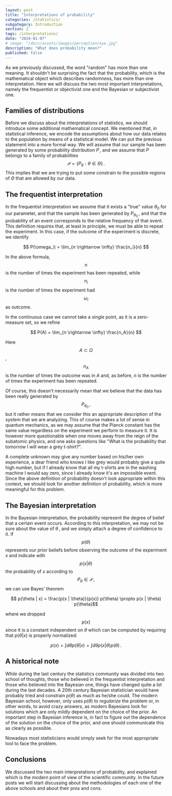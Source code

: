 ```yaml
---
layout: post
title: "Interpretations of probability"
categories: /statistics/
subgategory: Introduction
section: 2
tags: /interpretations/
date: "2024-01-07"
# image: "/docs/assets/images/perception/eye.jpg"
description: "What does probability mean?"
published: false
---
```


As we previously discussed, the word "random" has more than one meaning.
It shouldn't be surprising the fact that the probability, which is the mathematical
object which describes randomness, has more than one interpretation.
Here we will discuss the two most important interpretations, namely the frequentist or objectivist one
and the Bayesian or subjectivist one.

## Families of distributions

Before we discuss about the interpretations of statistics, we should introduce some
additional mathematical concept.
We mentioned that, in statistical inference, we encode the assumptions about
how our data relates to the population by means of a statistical model.
We can put the previous statement into a more formal way.
We will assume that our sample has been generated by some probability distribution
$P\,,$ and we assume that $P$ belongs to a family of probabilities
$$\mathcal{P} = \left\{ P_\theta : \theta \in \Theta \right\}\,.$$
This implies that we are trying to put some constrain to the possible regions of $\Theta$ 
that are allowed by our data.

## The frequentist interpretation

In the frequentist interpretation we assume that it exists a "true" value $\theta_0$
for our parameter, and that the sample has been generated by $P_{\theta_0}\,,$
and that the probability of an event corresponds to the relative frequency of that event.
This definition requires that, at least in principle, we must be able to repeat the experiment.
In this case, if the outcome of the experiment is discrete, we identify

$$ P(\omega_i) = \lim_{n \rightarrow \infty} \frac{n_i}{n} $$

In the above formula, $$n$$ is the number of times the experiment has been repeated, while $$n_i$$
is the number of times the experiment had $$\omega_i$$ as outcome.

In the continuous case we cannot take a single point, as it is a zero-measure set,
so we refine

$$
P(A) = \lim_{n \rightarrow \infty} \frac{n_A}{n}
$$

Here $$A \subset \Omega$$, $$n_A$$ is the number of times the outcome was in $A$
and, as before, $n$ is the number of times the experiment has been repeated.

Of course, this doesn't necessarily mean that we believe that the data has been really generated
by $$P_{\theta_0}\,,$$ but it rather means that we consider this an appropriate description of the
system that we are analyzing.
This of course makes a lot of sense in quantum mechanics, as we may assume that 
the Planck constant has the same value regardless on the experiment we perform to measure it.
It is however more questionable when one moves away from the reign of the subatomic physics,
and one asks questions like "What is the probability that tomorrow I will wear a grey t-shirt?".

A complete unknown may give any number based on his/her own experience, 
a dear friend who knows I like grey would probably give a quite high number,
but if I already know that all my t-shirts are in the washing machine I would say zero,
since I already know it's an impossible event.
Since the above definition of probability doesn't look appropriate within this context,
we should look for another definition of probability, which is more meaningful for this problem.

## The Bayesian interpretation
In the Bayesian interpretation, the probability represent the degree of belief that a certain event occurs.
According to this interpretation, we may not be sure about the value of $\theta\,,$ and we simply
attach a degree of confidence to it.
If $$p(\theta)$$ represents our prior beliefs before observing the outcome of the experiment $x$
and indicate with $$p(x | \theta)$$ the probability of $x$ according to $$P_\theta \in \mathcal{P}\,,$$
we can use Bayes' theorem

$$ p(\theta | x) = \frac{p(x | \theta)}{p(x)} p(\theta) \propto p(x | \theta) p(\theta)$$

where we dropped $$p(x)$$ since it is a constant independent on $\theta$ which can be computed
by requiring that $p(\theta | x)$ is properly normalized:

$$ p(x) = \int d\theta p(\theta | x) = \int d\theta p(x | \theta) p(\theta) \,.$$

## A historical note
While during the last century the statistics community was divided into two school of thoughts, 
those who believed in the frequentist interpretation and those who believed into the Bayesian one,
things have changed quite a lot during the last decades.
A 20th century Bayesian statistician would have probably tried and constrain $p(\theta)$
as much as he/she could.
The modern Bayesian school, however, only uses $p(\theta)$ to *regularize*
the problem or, in other words, to avoid crazy answers, as modern Bayesians look for solutions which are only mildly dependent on the choice
of the prior.
An important step in Bayesian inference is, in fact to figure out the dependence of the solution on
the choice of the prior, and one should communicate this as clearly as possible.

Nowadays most statisticians would simply seek for the most appropriate tool to face the problem.

## Conclusions
We discussed the two main interpretations of probability, and explained which is the
modern point of view of the scientific community.
In the future posts we will start discussing about the methodologies of each one of the above schools
and about their pros and cons.
